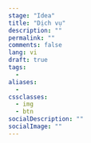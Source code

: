 ```yaml
---
stage: "Idea"
title: "Dịch vụ"
description: ""
permalink: ""
comments: false
lang: vi
draft: true
tags:
  -
aliases:
  - 
cssclasses:
  - img
  - btn
socialDescription: ""
socialImage: ""
---
```


